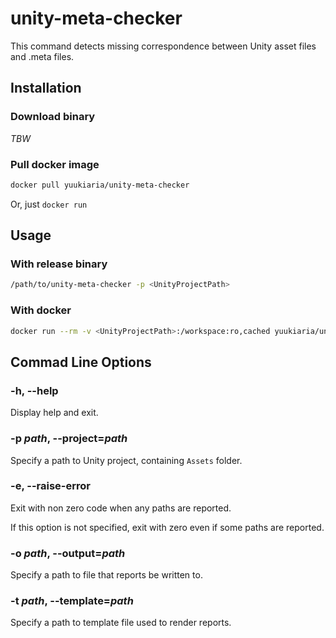 unity-meta-checker
==================

This command detects missing correspondence between Unity asset files and .meta files.

## Installation
### Download binary

_TBW_

### Pull docker image

```sh
docker pull yuukiaria/unity-meta-checker
```

Or, just `docker run`

## Usage

### With release binary

```sh
/path/to/unity-meta-checker -p <UnityProjectPath>
```

### With docker

```sh
docker run --rm -v <UnityProjectPath>:/workspace:ro,cached yuukiaria/unity-meta-checker
```

## Commad Line Options

### -h, --help

Display help and exit.

### -p _path_, --project=_path_

Specify a path to Unity project, containing `Assets` folder.

### -e, --raise-error

Exit with non zero code when any paths are reported.

If this option is not specified, exit with zero even if some paths are reported.

### -o _path_, --output=_path_

Specify a path to file that reports be written to.

### -t _path_, --template=_path_

Specify a path to template file used to render reports.

